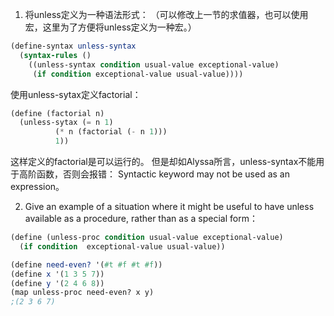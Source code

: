 1. 将unless定义为一种语法形式：
（可以修改上一节的求值器，也可以使用宏，这里为了方便将unless定义为一种宏。）
```scheme
(define-syntax unless-syntax
  (syntax-rules ()
    ((unless-syntax condition usual-value exceptional-value)
     (if condition exceptional-value usual-value))))
```
使用unless-sytax定义factorial：
```scheme
(define (factorial n)
  (unless-sytax (= n 1)
          (* n (factorial (- n 1)))
          1))
```
这样定义的factorial是可以运行的。
但是却如Alyssa所言，unless-syntax不能用于高阶函数，否则会报错：
Syntactic keyword may not be used as an expression。

2. Give an example of a situation where it might be useful 
to have unless available as a procedure, rather than as a special form：
```scheme
(define (unless-proc condition usual-value exceptional-value)
  (if condition  exceptional-value usual-value))

(define need-even? '(#t #f #t #f))
(define x '(1 3 5 7))
(define y '(2 4 6 8))
(map unless-proc need-even? x y)
;(2 3 6 7)
```
